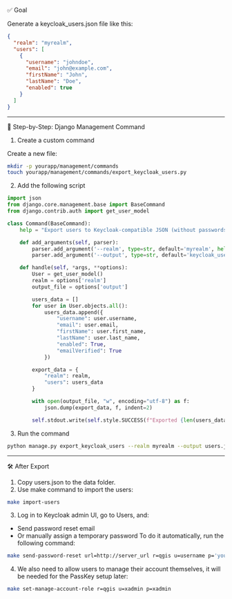 ✅ Goal

Generate a keycloak_users.json file like this:
```json
{
  "realm": "myrealm",
  "users": [
    {
      "username": "johndoe",
      "email": "john@example.com",
      "firstName": "John",
      "lastName": "Doe",
      "enabled": true
    }
  ]
}
```
---

🧩 Step-by-Step: Django Management Command

1. Create a custom command

Create a new file:
```sh
mkdir -p yourapp/management/commands
touch yourapp/management/commands/export_keycloak_users.py
```
2. Add the following script

```python
import json
from django.core.management.base import BaseCommand
from django.contrib.auth import get_user_model

class Command(BaseCommand):
    help = "Export users to Keycloak-compatible JSON (without passwords)"

    def add_arguments(self, parser):
        parser.add_argument('--realm', type=str, default='myrealm', help='Keycloak realm name')
        parser.add_argument('--output', type=str, default='keycloak_users.json', help='Output file name')

    def handle(self, *args, **options):
        User = get_user_model()
        realm = options['realm']
        output_file = options['output']

        users_data = []
        for user in User.objects.all():
            users_data.append({
                "username": user.username,
                "email": user.email,
                "firstName": user.first_name,
                "lastName": user.last_name,
                "enabled": True,
                "emailVerified": True
            })

        export_data = {
            "realm": realm,
            "users": users_data
        }

        with open(output_file, "w", encoding="utf-8") as f:
            json.dump(export_data, f, indent=2)

        self.stdout.write(self.style.SUCCESS(f"Exported {len(users_data)} users to '{output_file}' for Keycloak realm '{realm}'"))
```


3. Run the command

```sh
python manage.py export_keycloak_users --realm myrealm --output users.json
```
---

🛠 After Export

1.	Copy users.json to the data folder.
2.	Use make command to import the users:

```sh
make import-users
```

3.	Log in to Keycloak admin UI, go to Users, and:
-	Send password reset email
-	Or manually assign a temporary password
To do it automatically, run the following command:
```sh
make send-password-reset url=http://server_url r=qgis u=username p='your_password'
```

4. We also need to allow users to manage their account themselves, it will be needed for the PassKey setup later:
```sh
make set-manage-account-role r=qgis u=xadmin p=xadmin
```